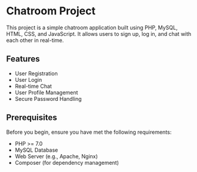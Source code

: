 # Chatroom Project

This project is a simple chatroom application built using PHP, MySQL, HTML, CSS, and JavaScript. It allows users to sign up, log in, and chat with each other in real-time.

## Features

- User Registration
- User Login
- Real-time Chat
- User Profile Management
- Secure Password Handling

## Prerequisites

Before you begin, ensure you have met the following requirements:

- PHP >= 7.0
- MySQL Database
- Web Server (e.g., Apache, Nginx)
- Composer (for dependency management)


